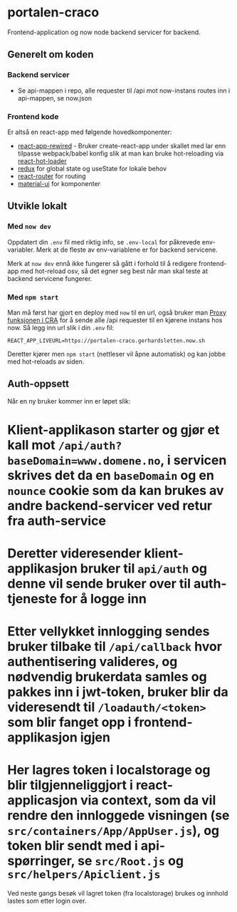 # portalen-craco

Frontend-application og now node backend servicer for backend.

## Generelt om koden

### Backend servicer

* Se api-mappen i repo, alle requester til /api mot now-instans routes inn i api-mappen, se now.json

### Frontend kode

Er altså en react-app med følgende hovedkomponenter:

* [react-app-rewired](https://github.com/timarney/react-app-rewired) - Bruker create-react-app under skallet med lar enn tilpasse webpack/babel konfig slik at man kan bruke hot-reloading via [react-hot-loader](https://github.com/gaearon/react-hot-loader)
* [redux](https://github.com/reduxjs/redux) for global state og useState for lokale behov
* [react-router](https://github.com/ReactTraining/react-router) for routing
* [material-ui](https://github.com/mui-org/material-ui) for komponenter

## Utvikle lokalt

### Med `now dev`

Oppdatert din `.env` fil med riktig info, se `.env-local` for påkrevede env-variabler. Merk at de fleste av env-variablene er for backend servicene.

Merk at `now dev` ennå ikke fungerer så gått i forhold til å redigere frontend-app med hot-reload osv, så det egner seg best når man skal teste at backend servicene fungerer.

### Med `npm start`

Man må først har gjort en deploy med `now` til en url, også bruker man [Proxy funksjonen i CRA](https://create-react-app.dev/docs/proxying-api-requests-in-development) for å sende alle /api requester til en kjørene instans hos now. Så legg inn url slik i din `.env` fil:

```
REACT_APP_LIVEURL=https://portalen-craco.gerhardsletten.now.sh
```

Deretter kjører men `npm start` (nettleser vil åpne automatisk) og kan jobbe med hot-reloads av siden.

## Auth-oppsett

Når en ny bruker kommer inn er løpet slik:

# Klient-applikason starter og gjør et kall mot `/api/auth?baseDomain=www.domene.no`, i servicen skrives det da en `baseDomain` og en `nounce` cookie som da kan brukes av andre backend-servicer ved retur fra auth-service
# Deretter videresender klient-applikasjon bruker til `api/auth` og denne vil sende bruker over til auth-tjeneste for å logge inn
# Etter vellykket innlogging sendes bruker tilbake til `/api/callback` hvor authentisering valideres, og nødvendig brukerdata samles og pakkes inn i jwt-token, bruker blir da videresendt til `/loadauth/<token>` som blir fanget opp i frontend-applikasjon igjen
# Her lagres token i localstorage og blir tilgjenneliggjort i react-applicasjon via context, som da vil rendre den innloggede visningen (se `src/containers/App/AppUser.js`), og token blir sendt med i api-spørringer, se `src/Root.js` og `src/helpers/Apiclient.js`

Ved neste gangs besøk vil lagret token (fra localstorage) brukes og innhold lastes som etter login over.
